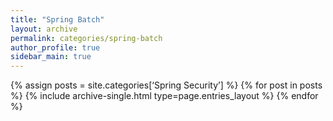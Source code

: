 ```yaml
---
title: "Spring Batch"
layout: archive
permalink: categories/spring-batch
author_profile: true
sidebar_main: true
---
```


{% assign posts = site.categories[‘Spring Security’]  %}
{% for post in posts %} {% include archive-single.html type=page.entries_layout %} {% endfor %}